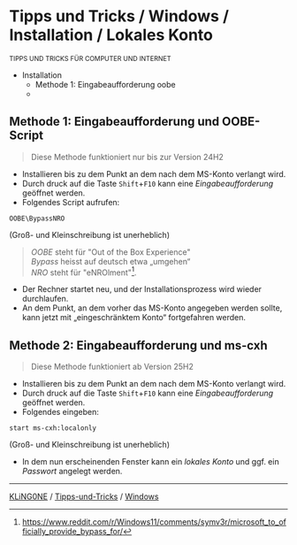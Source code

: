 # Tipps und Tricks / Windows / Installation / Lokales Konto
<small>TIPPS UND TRICKS FÜR COMPUTER UND INTERNET</small>

* Installation
  * Methode 1: Eingabeaufforderung oobe
  * 

## Methode 1: Eingabeaufforderung und OOBE-Script

> Diese Methode funktioniert nur bis zur Version 24H2

* Installieren bis zu dem Punkt an dem nach dem MS-Konto verlangt wird.
* Durch druck auf die Taste ``Shift``+``F10`` kann eine *Eingabeaufforderung* geöffnet werden.
* Folgendes Script aufrufen:

```
OOBE\BypassNRO
```
(Groß- und Kleinschreibung ist unerheblich)

> *OOBE* steht für "Out of the Box Experience"\
> *Bypass* heisst auf deutsch etwa „umgehen“\
> *NRO* steht für "eNROlment"[^1].

[^1]: https://www.reddit.com/r/Windows11/comments/symv3r/microsoft_to_officially_provide_bypass_for/

* Der Rechner startet neu, und der Installationsprozess wird wieder durchlaufen.
* An dem Punkt, an dem vorher das MS-Konto angegeben werden sollte, kann jetzt mit „eingeschränktem Konto“ fortgefahren werden.

## Methode 2: Eingabeaufforderung und ms-cxh

> Diese Methode funktioniert ab Version 25H2

* Installieren bis zu dem Punkt an dem nach dem MS-Konto verlangt wird.
* Durch druck auf die Taste ``Shift``+``F10`` kann eine *Eingabeaufforderung* geöffnet werden.
* Folgendes eingeben:

```
start ms-cxh:localonly
```
(Groß- und Kleinschreibung ist unerheblich)

* In dem nun erscheinenden Fenster kann ein *lokales Konto* und ggf. ein *Passwort* angelegt werden.

---

[KLiNG0NE](https://github.com/KLiNG0NE/) / [Tipps-und-Tricks](https://github.com/KLiNG0NE/Tipps-und-Tricks) / [Windows](README.md)
